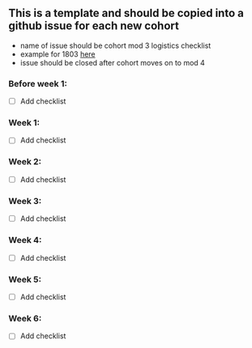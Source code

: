 ## This is a template and should be copied into a github issue for each new cohort
  * name of issue should be cohort mod 3 logistics checklist
  * example for 1803 [here](https://github.com/turingschool/front-end-keys/issues/1)
  * issue should be closed after cohort moves on to mod 4

### Before week 1: 
* [ ] Add checklist

### Week 1: 
* [ ] Add checklist

### Week 2:
* [ ] Add checklist

### Week 3:
* [ ] Add checklist

### Week 4:
* [ ] Add checklist

### Week 5:
* [ ] Add checklist

### Week 6: 
* [ ] Add checklist


